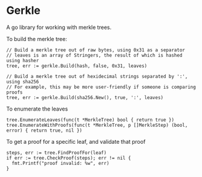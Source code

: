 # Gerkle

A go library for working with merkle trees.

To build the merkle tree:

```golang
// Build a merkle tree out of raw bytes, using 0x31 as a separator
// leaves is an array of Stringers, the result of which is hashed using hasher
tree, err := gerkle.Build(hash, false, 0x31, leaves)

// Build a merkle tree out of hexidecimal strings separated by ':', using sha256
// For example, this may be more user-friendly if someone is comparing proofs
tree, err := gerkle.Build(sha256.New(), true, ':', leaves)
```

To enumerate the leaves
```golang
tree.EnumerateLeaves(func(t *MerkleTree) bool { return true })
tree.EnumerateWithProofs(func(t *MerkleTree, p []MerkleStep) (bool, error) { return true, nil })
```

To get a proof for a specific leaf, and validate that proof
```golang
steps, err := tree.FindProofFor(leaf)
if err := tree.CheckProof(steps); err != nil {
  fmt.Printf("proof invalid: %w", err)
}
```